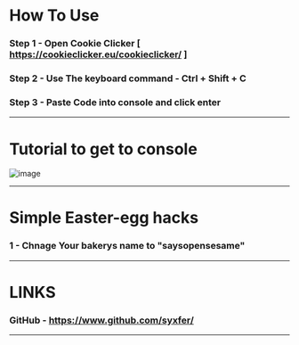 # How To Use 

### Step 1 - Open Cookie Clicker [ https://cookieclicker.eu/cookieclicker/ ]
### Step 2 - Use The keyboard command - Ctrl + Shift + C
### Step 3 - Paste Code into console and click enter
----------------------------------------------------------------------------


# Tutorial to get to console 
![image](https://github.com/user-attachments/assets/d0964f44-f3d1-487d-b54a-dcdcd9221ebf)

--------------------------------------------------------------------

# Simple Easter-egg hacks

### 1 - Chnage Your bakerys name to "saysopensesame" 

-----------------------------------------------------------------------

# LINKS

### GitHub - https://www.github.com/syxfer/

--------------------------------------------------
